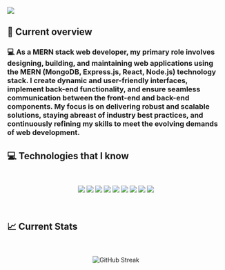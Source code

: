 <a href="https://www.facebook.com/tahmidurrahmann/"> <img src="https://i.ibb.co/QD9H707/Screenshot-2023-12-09-144348.png" /> </a>

## 👀 Current overview

### 💻 As a MERN stack web developer, my primary role involves designing, building, and maintaining web applications using the MERN (MongoDB, Express.js, React, Node.js) technology stack.  I create dynamic and user-friendly interfaces, implement back-end functionality, and ensure seamless communication between the front-end and back-end components.  My focus is on delivering robust and scalable solutions, staying abreast of industry best practices, and continuously refining my skills to meet the evolving demands of web development.

## :computer: Technologies that I know

<br>
<p align="center">
<img src="https://i.ibb.co/k0wwS3z/HTML.png"/>
<img src="https://i.ibb.co/3WKV4vK/css.png"/>
<img src="https://github.com/mir-hussain/mir-hussain/blob/main/images/icons/JavaScript.png"/>
<img src="https://github.com/mir-hussain/mir-hussain/blob/main/images/icons/react.png"/>
<img src="https://github.com/mir-hussain/mir-hussain/blob/main/images/icons/tailwind.png"/>
<img src="https://github.com/mir-hussain/mir-hussain/blob/main/images/icons/firebase.png"/>
<img src="https://github.com/mir-hussain/mir-hussain/blob/main/images/icons/node.png"/>
<img src="https://github.com/mir-hussain/mir-hussain/blob/main/images/icons/express.png"/>
<img src="https://github.com/mir-hussain/mir-hussain/blob/main/images/icons/mongo.png"/>
</p><br/>

## :chart_with_upwards_trend: Current Stats

<br />
<p align="center">
  <img src="https://github-readme-streak-stats.herokuapp.com?user=tahmidurrahmann&theme=dark" alt="GitHub Streak" />
</p>
